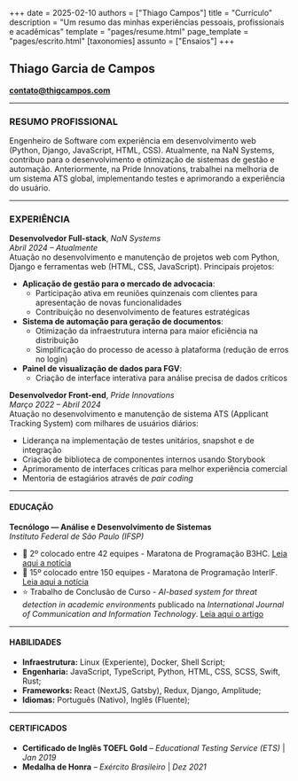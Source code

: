 +++
date = 2025-02-10
authors = ["Thiago Campos"]
title = "Currículo"
description = "Um resumo das minhas experiências pessoais, profissionais e acadêmicas"
template = "pages/resume.html"
page_template = "pages/escrito.html"
[taxonomies]
assunto = ["Ensaios"]
+++
## Thiago Garcia de Campos

**[contato@thigcampos.com](mailto:contato@thigcampos.com)**  

---

### RESUMO PROFISSIONAL  
Engenheiro de Software com experiência em desenvolvimento web (Python, Django, JavaScript, HTML, CSS). Atualmente, na NaN Systems, contribuo para o desenvolvimento e otimização de sistemas de gestão e automação. Anteriormente, na Pride Innovations, trabalhei na melhoria de um sistema ATS global, implementando testes e aprimorando a experiência do usuário.

---

### EXPERIÊNCIA  
**Desenvolvedor Full-stack**, *NaN Systems*  
*Abril 2024 – Atualmente*  
Atuação no desenvolvimento e manutenção de projetos web com Python, Django e ferramentas web (HTML, CSS, JavaScript). Principais projetos:  
- **Aplicação de gestão para o mercado de advocacia**:  
  - Participação ativa em reuniões quinzenais com clientes para apresentação de novas funcionalidades  
  - Contribuição no desenvolvimento de features estratégicas  
- **Sistema de automação para geração de documentos**:  
  - Otimização da infraestrutura interna para maior eficiência na distribuição  
  - Simplificação do processo de acesso à plataforma (redução de erros no login)  
- **Painel de visualização de dados para FGV**:  
  - Criação de interface interativa para análise precisa de dados críticos  

**Desenvolvedor Front-end**, *Pride Innovations*  
*Março 2022 – Abril 2024*  
Atuação no desenvolvimento e manutenção de sistema ATS (Applicant Tracking System) com milhares de usuários diários:  
- Liderança na implementação de testes unitários, snapshot e de integração  
- Criação de biblioteca de componentes internos usando Storybook  
- Aprimoramento de interfaces críticas para melhor experiência comercial  
- Mentoria de estagiários através de *pair coding*  

---

#### EDUCAÇÃO  
**Tecnólogo — Análise e Desenvolvimento de Sistemas**  
*Instituto Federal de São Paulo (IFSP)*  
- 🥈 2º colocado entre 42 equipes - Maratona de Programação B3HC. [Leia aqui a notícia](https://bra.ifsp.edu.br/ultimas-noticias/4326-estudantes-do-campus-braganca-paulista-conquistam-o-primeiro-e-o-segundo-lugar-da-maratona-de-programacao-b3hc-2023)  
- 🏅 15º colocado entre 150 equipes - Maratona de Programação InterIF. [Leia aqui a notícia](https://bra.ifsp.edu.br/artigo/4494)  
- ⭐ Trabalho de Conclusão de Curso - *AI-based system for threat detection in academic environments* publicado na *International Journal of Communication and Information Technology*. [Leia aqui o artigo](https://www.computersciencejournals.com/ijcit/archives/2024.v5.i2.B.97)  

---

#### HABILIDADES  
- **Infraestrutura:** Linux (Experiente), Docker, Shell Script; 
- **Engenharia:** JavaScript, TypeScript, Python, HTML, CSS, SCSS, Swift, Rust;  
- **Frameworks:** React (NextJS, Gatsby), Redux, Django, Amplitude;
- **Idiomas:** Português (Nativo), Inglês (Fluente);

---

#### CERTIFICADOS  
- **Certificado de Inglês TOEFL Gold** – *Educational Testing Service (ETS)* | *Jan 2019*  
- **Medalha de Honra** – *Exército Brasileiro* | *Dez 2021*  
